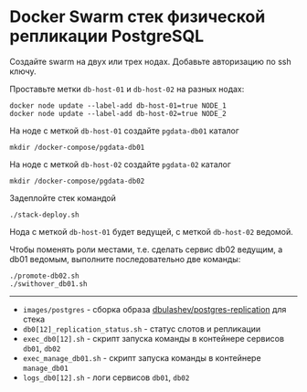 # Docker Swarm стек физической репликации PostgreSQL

Создайте swarm на двух или трех нодах.
Добавьте авторизацию по ssh ключу.

Проставьте метки `db-host-01` и `db-host-02` на разных нодах:

    docker node update --label-add db-host-01=true NODE_1
    docker node update --label-add db-host-02=true NODE_2

На ноде с меткой `db-host-01` создайте `pgdata-db01` каталог

`mkdir /docker-compose/pgdata-db01`

На ноде с меткой `db-host-02` создайте `pgdata-02` каталог

`mkdir /docker-compose/pgdata-db02`

Задеплойте стек командой 

`./stack-deploy.sh`

Нода с меткой `db-host-01` будет ведущей, с меткой `db-host-02` ведомой.

Чтобы поменять роли местами, т.е. сделать сервис db02 ведущим, а db01 ведомым, выполните последовательно две команды:

    ./promote-db02.sh
    ./swithover_db01.sh

---

* `images/postgres` - сборка образа [dbulashev/postgres-replication](https://hub.docker.com/repository/docker/dbulashev/postgres-replication/general) для стека
* `db0[12]_replication_status.sh` - статус слотов и репликации
* `exec_db0[12].sh` - скрипт запуска команды в контейнере сервисов `db01`, `db02`
* `exec_manage_db01.sh` - скрипт запуска команды в контейнере `manage_db01`
* `logs_db0[12].sh` - логи сервисов `db01`, `db02`
